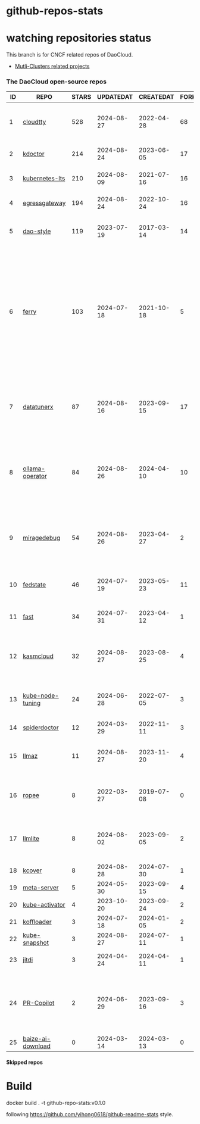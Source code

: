# github-repos-stats

# watching repositories status

This branch is for CNCF related repos of DaoCloud.
- [Mutli-Clusters related projects](https://github.com/pacoxu/github-repos-stats/tree/multi-clusters)


<!--START_SECTION:github_repos-->
### The DaoCloud open-source repos
| ID |                               REPO                                | STARS | UPDATEDAT  | CREATEDAT  | FORKSCOUNT |                                                                                                       DESCRIPTIONS                                                                                                       |
|----|-------------------------------------------------------------------|-------|------------|------------|------------|--------------------------------------------------------------------------------------------------------------------------------------------------------------------------------------------------------------------------|
|  1 | [cloudtty](https://github.com/cloudtty/cloudtty)                  |   528 | 2024-08-27 | 2022-04-28 |         68 | A Friendly Kubernetes CloudShell (Web Terminal) !                                                                                                                                                                        |
|  2 | [kdoctor](https://github.com/kdoctor-io/kdoctor)                  |   214 | 2024-08-24 | 2023-06-05 |         17 | data plane testing utility of cloud native                                                                                                                                                                               |
|  3 | [kubernetes-lts](https://github.com/klts-io/kubernetes-lts)       |   210 | 2024-08-09 | 2021-07-16 |         16 | Kubernetes LTS(long term support)                                                                                                                                                                                        |
|  4 | [egressgateway](https://github.com/spidernet-io/egressgateway)    |   194 | 2024-08-24 | 2022-10-24 |         16 | Network egress policy for Kubernetes                                                                                                                                                                                     |
|  5 | [dao-style](https://github.com/DaoCloud/dao-style)                |   119 | 2023-07-19 | 2017-03-14 |         14 | 🎉 A high quality component library built on Vue.js 2.0                                                                                                                                                                  |
|  6 | [ferry](https://github.com/ferryproxy/ferry)                      |   103 | 2024-07-18 | 2021-10-18 |          5 | Ferry is a Kubernetes multi-cluster communication component that eliminates communication differences between clusters as if they were in a single cluster, regardless of the network environment those clusters are in. |
|  7 | [datatunerx](https://github.com/DataTunerX/datatunerx)            |    87 | 2024-08-16 | 2023-09-15 |         17 | Large language model fine-tuning capabilities based on cloud native and distributed computing.                                                                                                                           |
|  8 | [ollama-operator](https://github.com/nekomeowww/ollama-operator)  |    84 | 2024-08-26 | 2024-04-10 |         10 | Yet another operator for running large language models on Kubernetes with ease. Powered by Ollama! 🐫                                                                                                                    |
|  9 | [miragedebug](https://github.com/miragedebug/miragedebug)         |    54 | 2024-08-26 | 2023-04-27 |          2 | MirageDebug: Local remote debugging for Kubernetes apps, enabling fully authentic environment debugging.                                                                                                                 |
| 10 | [fedstate](https://github.com/fedstate/fedstate)                  |    46 | 2024-07-19 | 2023-05-23 |         11 | Federated middleware based on Karmada                                                                                                                                                                                    |
| 11 | [fast](https://github.com/Fish-pro/fast)                          |    34 | 2024-07-31 | 2023-04-12 |          1 | Fast is a Kubernetes CNI based on eBPF implementation                                                                                                                                                                    |
| 12 | [kasmcloud](https://github.com/wasmCloud/kasmcloud)               |    32 | 2024-08-27 | 2023-08-25 |          4 | Running and managing Wasm(actors) and capability providers in Kubernetes                                                                                                                                                 |
| 13 | [kube-node-tuning](https://github.com/kubean-io/kube-node-tuning) |    24 | 2024-06-28 | 2022-07-05 |          3 | Manage kubernetes node-level kernel tuning ( using sysctl ).                                                                                                                                                             |
| 14 | [spiderdoctor](https://github.com/spidernet-io/spiderdoctor)      |    12 | 2024-03-29 | 2022-11-11 |          3 | spiderdoctor                                                                                                                                                                                                             |
| 15 | [llmaz](https://github.com/InftyAI/llmaz)                         |    11 | 2024-08-27 | 2023-11-20 |          4 | ☸️ Effortlessly serve state-of-the-art LLMs on Kubernetes.                                                                                                                                                               |
| 16 | [ropee](https://github.com/DaoCloud/ropee)                        |     8 | 2022-03-27 | 2019-07-08 |          0 | A scalable prometheus remote storage adapter for splunk.                                                                                                                                                                 |
| 17 | [llmlite](https://github.com/InftyAI/llmlite)                     |     8 | 2024-08-02 | 2023-09-05 |          2 | 🌵 A library helps to communicate with all kinds of LLMs consistently.                                                                                                                                                   |
| 18 | [kcover](https://github.com/BaizeAI/kcover)                       |     8 | 2024-08-28 | 2024-07-30 |          1 | kcover                                                                                                                                                                                                                   |
| 19 | [meta-server](https://github.com/DataTunerX/meta-server)          |     5 | 2024-05-30 | 2023-09-15 |          4 | meta-server                                                                                                                                                                                                              |
| 20 | [kube-activator](https://github.com/wzshiming/kube-activator)     |     4 | 2023-10-20 | 2023-09-24 |          2 | kube-activator                                                                                                                                                                                                           |
| 21 | [koffloader](https://github.com/koffloader-io/koffloader)         |     3 | 2024-07-18 | 2024-01-05 |          2 | koffloader                                                                                                                                                                                                               |
| 22 | [kube-snapshot](https://github.com/BaizeAI/kube-snapshot)         |     3 | 2024-08-27 | 2024-07-11 |          1 | kube-snapshot                                                                                                                                                                                                            |
| 23 | [jitdi](https://github.com/wzshiming/jitdi)                       |     3 | 2024-04-24 | 2024-04-11 |          1 | Just in Time Distribution Image                                                                                                                                                                                          |
| 24 | [PR-Copilot](https://github.com/InftyAI/PR-Copilot)               |     2 | 2024-06-29 | 2023-09-16 |          3 | Your AI pair programmer 🤖️ specialized in code review, code summary and even code completion. 🧑‍💻🐛                                                                                                                    |
| 25 | [baize-ai-download](https://github.com/BaizeAI/baize-ai-download) |     0 | 2024-03-14 | 2024-03-13 |          0 | baize-ai-download                                                                                                                                                                                                        |



#### Skipped repos
<!--END_SECTION:github_repos-->

# Build

docker build . -t github-repo-stats:v0.1.0

following https://github.com/yihong0618/github-readme-stats style.
